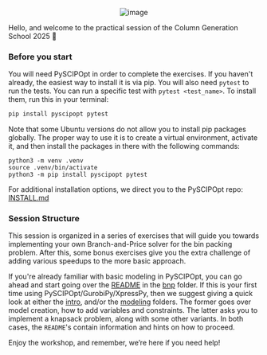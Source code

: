 <p align="center">
  <img src="https://github.com/user-attachments/assets/9d9f91fe-2e1a-4d95-aac5-bea1cb643975" alt="image"/>
</p>

Hello, and welcome to the practical session of the Column Generation School 2025 👋 

### Before you start
You will need PySCIPOpt in order to complete the exercises. If you haven't already, the easiest way to install it is via pip. 
You will also need `pytest` to run the tests. You can run a specific test with `pytest <test_name>`.
To install them, run this in your terminal:
```bash
pip install pyscipopt pytest
```

Note that some Ubuntu versions do not allow you to install pip packages globally. The proper way to use it is to create a virtual environment, activate it, and then install the packages in there with the following commands:

```
python3 -m venv .venv
source .venv/bin/activate
python3 -m pip install pyscipopt pytest
```

For additional installation options, we direct you to the PySCIPOpt repo: [INSTALL.md](https://github.com/scipopt/PySCIPOpt/blob/master/INSTALL.md) 

### Session Structure
This session is organized in a series of exercises that will guide you towards implementing your own Branch-and-Price solver for the bin packing problem. After this, some bonus exercises give you the extra challenge of adding various speedups to the more basic approach.

If you're already familiar with basic modeling in PySCIPOpt, you can go ahead and start going over the [README](bnp/README.md) in the [bnp](bnp) folder. If this is your first time using PySCIPOpt/GurobiPy/XpressPy, then we suggest giving a quick look at either the [intro](intro), and/or the [modeling](modeling) folders. The former goes over model creation, how to add variables and constraints. The latter asks you to implement a knapsack problem, along with some other variants. In both cases, the `README`'s contain information and hints on how to proceed.

Enjoy the workshop, and remember, we’re here if you need help!
